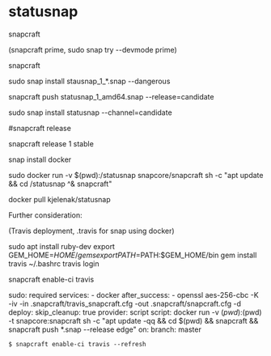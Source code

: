 # statusnap


snapcraft

(snapcraft prime, sudo snap try --devmode prime)

snapcraft 

sudo snap install stausnap_1_*.snap --dangerous

snapcraft push statusnap_1_amd64.snap --release=candidate

sudo snap install statusnap --channel=candidate

#snapcraft release <snap-name> <revision> <channel>

snapcraft release 1 stable

snap install docker

sudo docker run -v $(pwd):/statusnap snapcore/snapcraft sh -c "apt update && cd /statusnap ^& snapcraft"

docker pull kjelenak/statusnap


Further consideration:

(Travis deployment, .travis for snap using docker)

sudo apt install ruby-dev
export GEM_HOME=$HOME/gems
export PATH=$PATH:$GEM_HOME/bin
gem install travis
~/.bashrc
travis login

snapcraft enable-ci travis

sudo: required
	services:
	- docker
	after_success:
	- openssl aes-256-cbc -K <travis-key> -iv <travis-iv>
  	  -in .snapcraft/travis_snapcraft.cfg
  	  -out .snapcraft/snapcraft.cfg -d
	deploy:
  	  skip_cleanup: true
    	  provider: script
  	  script: docker run -v $(pwd):$(pwd) -t snapcore:snapcraft sh -c
    	    "apt update -qq && cd $(pwd) &&
    	    snapcraft && snapcraft push *.snap --release edge"
  	  on:
    	    branch: master



	$ snapcraft enable-ci travis --refresh

